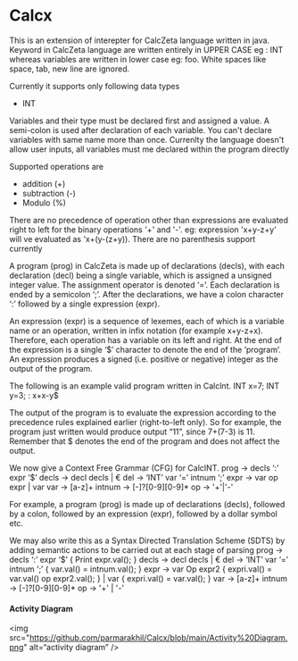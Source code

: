 # Calcx

This is an extension of interepter for CalcZeta language written in java. 
Keyword in CalcZeta language are written entirely in UPPER CASE eg : INT whereas variables are written in lower case eg: foo.
White spaces like space, tab, new line are ignored.

Currently it supports only following data types
- INT

Variables and their type must be declared first and assigned a value. A semi-colon is used after declaration of each variable. 
You can't declare variables with same name more than once. 
Currenlty the language doesn't allow user inputs, all variables must me declared within the program directly

Supported operations are
- addition (+)
- subtraction (-)
- Modulo (%)

There are no precedence of operation other than expressions are evaluated right to left for the binary operations '+' and '-'. 
eg: expression 'x+y-z+y' will ve evaluated as 'x+(y-(z+y)).
There are no parenthesis support currently

A program (prog) in CalcZeta is made up of declarations (decls), with each declaration (decl) being a single
variable, which is assigned a unsigned integer value. The assignment operator is denoted ‘=’.
Each declaration is ended by a semicolon ‘;’. After the declarations, we have a colon character ‘:’ followed
by a single expression (expr).

An expression (expr) is a sequence of lexemes, each of which is a variable name or an operation, written
in infix notation (for example x+y-z+x). Therefore, each operation has a variable on its left and right.
At the end of the expression is a single ‘$’ character to denote the end of the
‘program’. An expression produces a signed (i.e. positive or negative) integer as the output of the program.

The following is an example valid program written in Calclnt.
INT x=7; INT y=3; : x+x-y$

The output of the program is to evaluate the expression according to the precedence rules explained
earlier (right-to-left only). So for example, the program just written would produce output “11”, since
7+(7-3) is 11. Remember that $ denotes the end of the program and does not affect the output.

We now give a Context Free Grammar (CFG) for CalcINT.
                prog    ->   decls ‘:’ expr ‘$’
                decls   ->   decl decls
                        |   €
                del     ->  ‘INT’ var ‘=’ intnum ‘;’
                expr    ->  var op expr
                        |   var
                var     ->  [a-z]+
                intnum  ->  [-]?[0-9][0-9]*
                op      ->  '+'|'-'

For example, a program (prog) is made up of declarations (decls), followed by a colon, followed by an
expression (expr), followed by a dollar symbol etc.

We may also write this as a Syntax Directed Translation Scheme (SDTS) by adding semantic actions to
be carried out at each stage of parsing
                prog    ->  decls ‘:’ expr ‘$’              { Print expr.val(); }
                decls   ->  decl decls
                        |    €
                del     ->  ‘INT’ var ‘=’ intnum ‘;’        { var.val() = intnum.val(); }
                expr    ->  var Op expr2                    { expri.val() = var.val() op expr2.val(); }
                        |   var                             { expri.val() = var.val(); }
                var     ->  [a-z]+
                intnum  ->  [-]?[0-9][0-9]*
                op      ->  '+' | '-'
                
#### Activity Diagram
  <img src="https://github.com/parmarakhil/Calcx/blob/main/Activity%20Diagram.png" alt=“activity diagram” />
